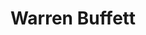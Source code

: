 ---
title: Warren Buffett
impact: 5,700K
donated: $32.1B
netWorth: $114.2B
layout: person
donations:
  - date: 2022-06-14
    amount: $4B
    recipient: Bill & Melinda Gates Foundation
    area: Global Health and Development
    lives_saved: 800,000
    reference: https://www.gatesfoundation.org/ideas/articles/warren-buffett-donation-2022
  - date: 2021-06-23
    amount: $4.1B
    recipient: Bill & Melinda Gates Foundation
    area: Education
    lives_saved: 820,000
    reference: https://www.cnbc.com/2021/06/23/warren-buffett-gives-away-4point1-billion-resigns-as-trustee-at-gates-foundation.html
  - date: 2020-07-08
    amount: $2.9B
    recipient: Bill & Melinda Gates Foundation
    area: Poverty Alleviation
    lives_saved: 580,000
    reference: https://www.forbes.com/sites/lisettevoytko/2020/07/08/warren-buffett-donates-29-billion-worth-of-berkshire-hathaway-stock-to-charity/
---